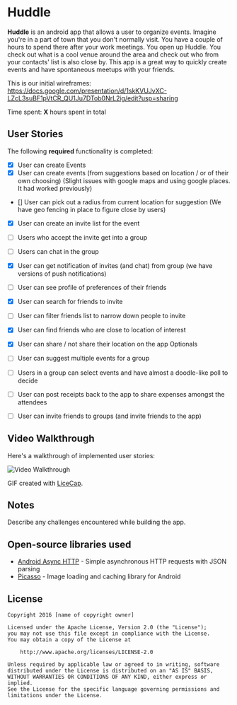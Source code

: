 # Huddle
**Huddle** is an android app that allows a user to organize events. Imagine you're in a part of town that you don't normally visit. You have a couple of hours to spend there after your work meetings. You open up Huddle. You check out what is a cool venue around the area and check out who from your contacts' list is also close by. This app is a great way to quickly create events and have spontaneous meetups with your friends.

This is our initial wireframes: https://docs.google.com/presentation/d/1skKVUJvXC-LZcL3suBF1pVtCR_QU1Ju7DTob0NrL2ig/edit?usp=sharing

Time spent: **X** hours spent in total

## User Stories

The following **required** functionality is completed:

* [X] User can create Events
* [X] User can create events (from suggestions based on location / or of their own choosing)
(Slight issues with google maps and using google places. It had worked previously)
* [] User can pick out a radius from current location for suggestion
(We have geo fencing in place to figure close by users)
* [X] User can create an invite list for the event
* [ ] Users who accept the invite get into a group
* [ ] Users can chat in the group
* [X] User can get notification of invites (and chat) from group
(we have versions of push notifications)
* [ ] User can see profile of preferences of their friends
* [X] User can search for friends to invite
* [ ] User can filter friends list to narrow down people to invite
* [X] User can find friends who are close to location of interest
* [X] User can share / not share their location on the app
Optionals
* [ ] User can suggest multiple events for a group
* [ ] Users in a group can select events and have almost a doodle-like poll to decide
* [ ] User can post receipts back to the app to share expenses amongst the attendees
* [ ] User can invite friends to groups (and invite friends to the app)


## Video Walkthrough

Here's a walkthrough of implemented user stories:

<img src='http://i.giphy.com/l0HlQJFNLcaRnhl7O.gif' title='Video Walkthrough' width='' alt='Video Walkthrough' />

GIF created with [LiceCap](http://www.cockos.com/licecap/).

## Notes

Describe any challenges encountered while building the app.

## Open-source libraries used

- [Android Async HTTP](https://github.com/loopj/android-async-http) - Simple asynchronous HTTP requests with JSON parsing
- [Picasso](http://square.github.io/picasso/) - Image loading and caching library for Android

## License

    Copyright 2016 [name of copyright owner]

    Licensed under the Apache License, Version 2.0 (the "License");
    you may not use this file except in compliance with the License.
    You may obtain a copy of the License at

        http://www.apache.org/licenses/LICENSE-2.0

    Unless required by applicable law or agreed to in writing, software
    distributed under the License is distributed on an "AS IS" BASIS,
    WITHOUT WARRANTIES OR CONDITIONS OF ANY KIND, either express or implied.
    See the License for the specific language governing permissions and
    limitations under the License.

